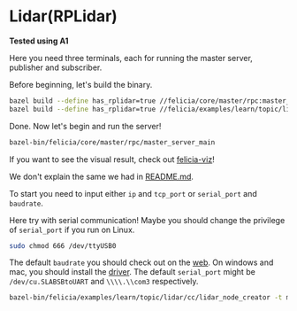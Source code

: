 # Lidar(RPLidar)

**Tested using A1**

Here you need three terminals, each for running the master server, publisher and subscriber.

Before beginning, let's build the binary.

```bash
bazel build --define has_rplidar=true //felicia/core/master/rpc:master_server_main
bazel build --define has_rplidar=true //felicia/examples/learn/topic/lidar/cc:lidar_node_creator
```

Done. Now let's begin and run the server!

```bash
bazel-bin/felicia/core/master/rpc/master_server_main
```

If you want to see the visual result, check out [felicia-viz](/felicia-viz/README.md)!

We don't explain the same we had in [README.md](/felicia/examples/learn/topic/protobuf/cc/README.md).

To start you need to input either `ip` and `tcp_port` or `serial_port` and `baudrate`.

Here try with serial communication! Maybe you should change the privilege of `serial_port` if you run on Linux.

```bash
sudo chmod 666 /dev/ttyUSB0
```

The default `baudrate` you should check out on the [web](http://www.slamtec.com/en/Support). On windows and mac, you should install the [driver](https://www.silabs.com/products/development-tools/software/usb-to-uart-bridge-vcp-drivers). The default `serial_port` might be ` /dev/cu.SLABSBtoUART` and `\\\\.\\com3` respectively.

```bash
bazel-bin/felicia/examples/learn/topic/lidar/cc/lidar_node_creator -t message -p --serial_port /dev/ttyUSB0 --baudrate 115200
```
